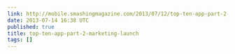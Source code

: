 ```yaml
---
link: http://mobile.smashingmagazine.com/2013/07/12/top-ten-app-part-2-marketing-launch/
date: 2013-07-14 16:38 UTC
published: true
title: top-ten-app-part-2-marketing-launch
tags: []
---
```



